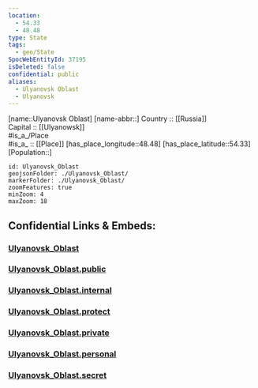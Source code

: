 ```yaml
---
location:
  - 54.33
  - 48.48
type: State
tags:
  - geo/State
SpocWebEntityId: 37195
isDeleted: false
confidential: public
aliases:
  - Ulyanovsk Oblast
  - Ulyanovsk 
---
```

[name::Ulyanovsk Oblast] 
[name-abbr::] 
Country :: [[Russia]]  
Capital :: [[Ulyanowsk]]  
#is_a_/Place  
#is_a_ :: [[Place]] 
[has_place_longitude::48.48] 
[has_place_latitude::54.33] 
[Population::] 



```leaflet
id: Ulyanovsk_Oblast
geojsonFolder: ./Ulyanovsk_Oblast/
markerFolder: ./Ulyanovsk_Oblast/
zoomFeatures: true 
minZoom: 4 
maxZoom: 18
```


## Confidential Links & Embeds: 

### [Ulyanovsk_Oblast](/_Standards/Earth/Continent/Europe/Europe~East/Russia/Russia~Volga/Ulyanovsk_Oblast.md) 

### [Ulyanovsk_Oblast.public](/_public/Earth/Continent/Europe/Europe~East/Russia/Russia~Volga/Ulyanovsk_Oblast.public.md) 

### [Ulyanovsk_Oblast.internal](/_internal/Earth/Continent/Europe/Europe~East/Russia/Russia~Volga/Ulyanovsk_Oblast.internal.md) 

### [Ulyanovsk_Oblast.protect](/_protect/Earth/Continent/Europe/Europe~East/Russia/Russia~Volga/Ulyanovsk_Oblast.protect.md) 

### [Ulyanovsk_Oblast.private](/_private/Earth/Continent/Europe/Europe~East/Russia/Russia~Volga/Ulyanovsk_Oblast.private.md) 

### [Ulyanovsk_Oblast.personal](/_personal/Earth/Continent/Europe/Europe~East/Russia/Russia~Volga/Ulyanovsk_Oblast.personal.md) 

### [Ulyanovsk_Oblast.secret](/_secret/Earth/Continent/Europe/Europe~East/Russia/Russia~Volga/Ulyanovsk_Oblast.secret.md)

